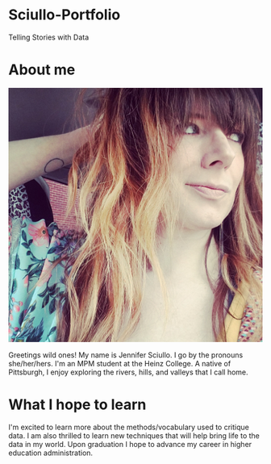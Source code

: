 # Sciullo-Portfolio
Telling Stories with Data

# About me

![Profile Image](profile_image.jpg)

Greetings wild ones! My name is Jennifer Sciullo. I go by the pronouns she/her/hers. I'm an MPM student at the Heinz College. A native of Pittsburgh, I enjoy exploring the rivers, hills, and valleys that I call home. 

# What I hope to learn
I'm excited to learn more about the methods/vocabulary used to critique data. I am also thrilled to learn new techniques that will help bring life to the data in my world. Upon graduation I hope to advance my career in higher education administration.
